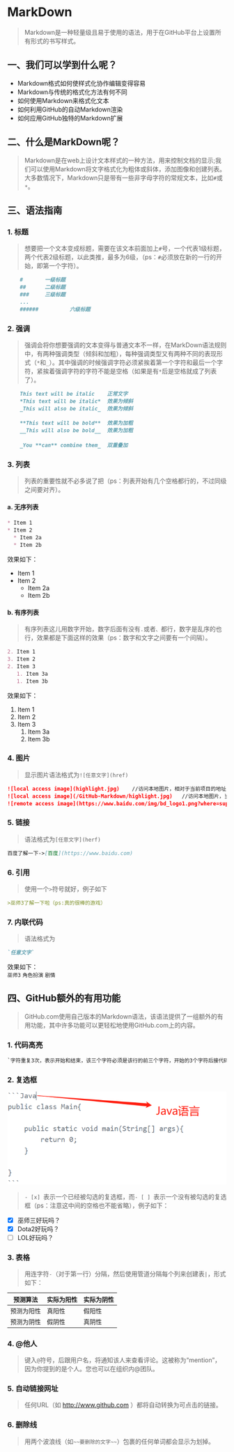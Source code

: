 # MarkDown 
>Markdown是一种轻量级且易于使用的语法，用于在GitHub平台上设置所有形式的书写样式。
## 一、我们可以学到什么呢？
* Markdown格式如何使样式化协作编辑变得容易
* Markdown与传统的格式化方法有何不同
* 如何使用Markdown来格式化文本
* 如何利用GitHub的自动Markdown渲染
* 如何应用GitHub独特的Markdown扩展
## 二、什么是MarkDown呢？
>Markdown是在web上设计文本样式的一种方法，用来控制文档的显示;我们可以使用Markdown将文字格式化为粗体或斜体，添加图像和创建列表。大多数情况下，Markdown只是带有一些非字母字符的常规文本，比如`#`或`*`。
## 三、语法指南  
### 1. 标题  
>想要把一个文本变成标题，需要在该文本前面加上`#`号，一个代表1级标题，两个代表2级标题，以此类推，最多为6级，（ps：`#`必须放在新的一行的开始，即第一个字符）。
```markdown
	#		一级标题
	##		二级标题
	###		三级标题
	...
	######          六级标题
```  
### 2. 强调
>强调会将你想要强调的文本变得与普通文本不一样，在MarkDown语法规则中，有两种强调类型（倾斜和加粗），每种强调类型又有两种不同的表现形式（`*`和`_`）。其中强调的时候强调字符必须紧挨着第一个字符和最后一个字符，紧挨着强调字符的字符不能是空格（如果是有`*`后是空格就成了列表了）。
```markdown
	This text will be italic	正常文字
	*This text will be italic*	效果为倾斜
	_This will also be italic_	效果为倾斜

	**This text will be bold**	效果为加粗
	__This will also be bold__	效果为加粗

	_You **can** combine them_	双重叠加
```
### 3. 列表
>列表的重要性就不必多说了把（ps：列表开始有几个空格都行的，不过同级之间要对齐）。
#### a. 无序列表
```markdown
* Item 1
* Item 2
  * Item 2a
  * Item 2b
```
效果如下：  
* Item 1
* Item 2
  * Item 2a
  * Item 2b
#### b. 有序列表
>有序列表这儿用数字开始，数字后面有没有`.`或者`、`都行，数字是乱序的也行，效果都是下面这样的效果（ps：数字和文字之间要有一个间隔）。
```markdown
2. Item 1
3. Item 2
2. Item 3
   1. Item 3a
   1. Item 3b
```
效果如下：  
1. Item 1
1. Item 2
1. Item 3
   1. Item 3a
   1. Item 3b
### 4. 图片
>显示图片语法格式为`![任意文字](href)`  
```markdown
![local access image](highlight.jpg)	//访问本地图片，相对于当前项目的地址，这个是表示本目录下
![local access image](/GitHub-Markdown/highlight.jpg)	//访问本地图片，当前项目的路径
![remote access image](https://www.baidu.com/img/bd_logo1.png?where=super)  //访问互联网上的其他图片
```
### 5. 链接
>语法格式为`[任意文字](herf)`
```markdown
百度了解一下->[百度](https://www.baidu.com)
```
### 6. 引用
>使用一个`>`符号就好，例子如下
```markdown
>巫师3了解一下啦（ps:真的很棒的游戏）
```
### 7. 内联代码
>语法格式为
```markdown
`任意文字`
```
> 
效果如下：  
`巫师3` `角色扮演` `剧情`
## 四、GitHub额外的有用功能
>GitHub.com使用自己版本的Markdown语法，该语法提供了一组额外的有用功能，其中许多功能可以更轻松地使用GitHub.com上的内容。
### 1. 代码高亮
```markdown
`字符重复3次，表示开始和结束，该三个字符必须是该行的前三个字符，开始的3个字符后接代码的语言，效果如下： 
```
### 2. 复选框
![highlight image](highlight.jpg)
>`- [x] `表示一个已经被勾选的复选框，而`- [ ] `表示一个没有被勾选的复选框（ps：注意这中间的空格也不能省略），例子如下：  
- [x] 巫师三好玩吗？
- [x] Dota2好玩吗？
- [ ] LOL好玩吗？
### 3. 表格
>用连字符`-`（对于第一行）分隔，然后使用管道分隔每个列来创建表`|`，形式如下：
> 
预测算法 | 实际为阳性 | 实际为阴性
------- | ------------ | ------------- 
预测为阳性 | 真阳性 | 假阳性 
预测为阴性 | 假阴性 | 真阴性 
### 4. @他人
>键入`@`符号，后跟用户名，将通知该人来查看评论。这被称为“mention”，因为你提到的是个人。您也可以在组织内@团队。
> 
### 5. 自动链接网址
>任何URL（如 http://www.github.com ）都将自动转换为可点击的链接。
### 6. 删除线
>用两个波浪线（如`~~要删除的文字~~`）包裹的任何单词都会显示为划掉。
